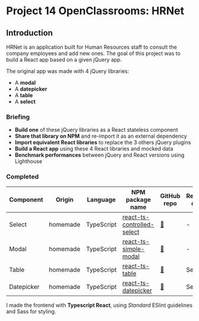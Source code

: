 # Project 14 OpenClassrooms: HRNet

## Introduction

HRNet is an application built for Human Resources staff to consult the company employees and add new ones.
The goal of this project was to build a React app based on a given jQuery app.

The original app was made with 4 jQuery libraries:

- A **modal**
- A **datepicker**
- A **table**
- A **select**

### Briefing

- **Build one** of these jQuery libraries as a React stateless component
- **Share that library on NPM** and re-import it as an external dependency
- **Import equivalent React libraries** to replace the 3 others jQuery plugins
- **Build a React app** using these 4 React libraries and mocked data
- **Benchmark performances** between jQuery and React versions using Lighthouse

### Completed

| Component |  Origin | Language | NPM package name | GitHub repo | Relies on |
|--|--|--|--|--|--|
|Select| homemade | TypeScript |[react-ts-controlled-select](https://www.npmjs.com/package/react-ts-controlled-select)|[:file_folder:](https://github.com/0ddbird/react-ts-controlled-select)| - |
|Modal| homemade | TypeScript |[react-ts-simple-modal](https://www.npmjs.com/package/react-ts-simple-modal)|[:file_folder:](https://github.com/0ddbird/react-ts-modal)| - |
|Table| homemade | TypeScript |[react-ts-table](https://www.npmjs.com/package/react-ts-table)| [:file_folder:](https://github.com/0ddbird/react-ts-table)| Select |
|Datepicker| homemade | TypeScript |[react-ts-datepicker](https://www.npmjs.com/package/react-ts-datepicker)| [:file_folder:](https://github.com/0ddbird/react-ts-datepicker)| Select |

I made the frontend with **Typescript React**, using *Standard* ESlint guidelines and Sass for styling.
